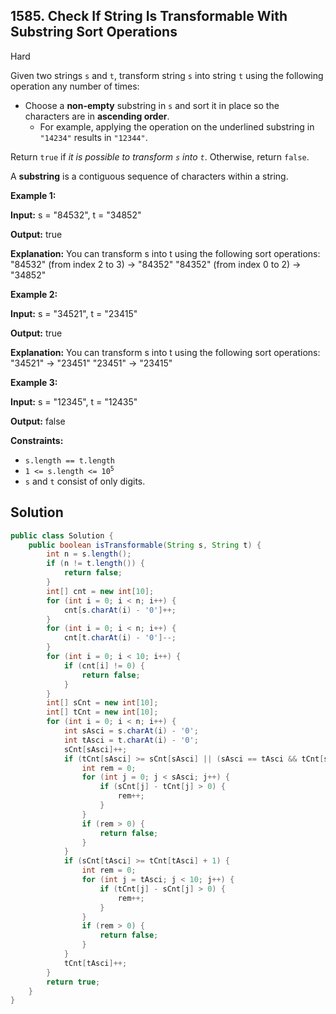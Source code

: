 ## 1585\. Check If String Is Transformable With Substring Sort Operations

Hard

Given two strings `s` and `t`, transform string `s` into string `t` using the following operation any number of times:

*   Choose a **non-empty** substring in `s` and sort it in place so the characters are in **ascending order**.
    *   For example, applying the operation on the underlined substring in `"14234"` results in `"12344"`.

Return `true` if _it is possible to transform `s` into `t`_. Otherwise, return `false`.

A **substring** is a contiguous sequence of characters within a string.

**Example 1:**

**Input:** s = "84532", t = "34852"

**Output:** true

**Explanation:** You can transform s into t using the following sort operations: "84532" (from index 2 to 3) -> "84352" "84352" (from index 0 to 2) -> "34852"

**Example 2:**

**Input:** s = "34521", t = "23415"

**Output:** true

**Explanation:** You can transform s into t using the following sort operations: "34521" -> "23451" "23451" -> "23415"

**Example 3:**

**Input:** s = "12345", t = "12435"

**Output:** false

**Constraints:**

*   `s.length == t.length`
*   <code>1 <= s.length <= 10<sup>5</sup></code>
*   `s` and `t` consist of only digits.

## Solution

```java
public class Solution {
    public boolean isTransformable(String s, String t) {
        int n = s.length();
        if (n != t.length()) {
            return false;
        }
        int[] cnt = new int[10];
        for (int i = 0; i < n; i++) {
            cnt[s.charAt(i) - '0']++;
        }
        for (int i = 0; i < n; i++) {
            cnt[t.charAt(i) - '0']--;
        }
        for (int i = 0; i < 10; i++) {
            if (cnt[i] != 0) {
                return false;
            }
        }
        int[] sCnt = new int[10];
        int[] tCnt = new int[10];
        for (int i = 0; i < n; i++) {
            int sAsci = s.charAt(i) - '0';
            int tAsci = t.charAt(i) - '0';
            sCnt[sAsci]++;
            if (tCnt[sAsci] >= sCnt[sAsci] || (sAsci == tAsci && tCnt[sAsci] + 1 >= sCnt[sAsci])) {
                int rem = 0;
                for (int j = 0; j < sAsci; j++) {
                    if (sCnt[j] - tCnt[j] > 0) {
                        rem++;
                    }
                }
                if (rem > 0) {
                    return false;
                }
            }
            if (sCnt[tAsci] >= tCnt[tAsci] + 1) {
                int rem = 0;
                for (int j = tAsci; j < 10; j++) {
                    if (tCnt[j] - sCnt[j] > 0) {
                        rem++;
                    }
                }
                if (rem > 0) {
                    return false;
                }
            }
            tCnt[tAsci]++;
        }
        return true;
    }
}
```